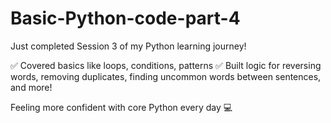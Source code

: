 # Basic-Python-code-part-4
Just completed Session 3 of my Python learning journey!

✅ Covered basics like loops, conditions, patterns
✅ Built logic for reversing words, removing duplicates, finding uncommon words between sentences, and more!

Feeling more confident with core Python every day 💻
